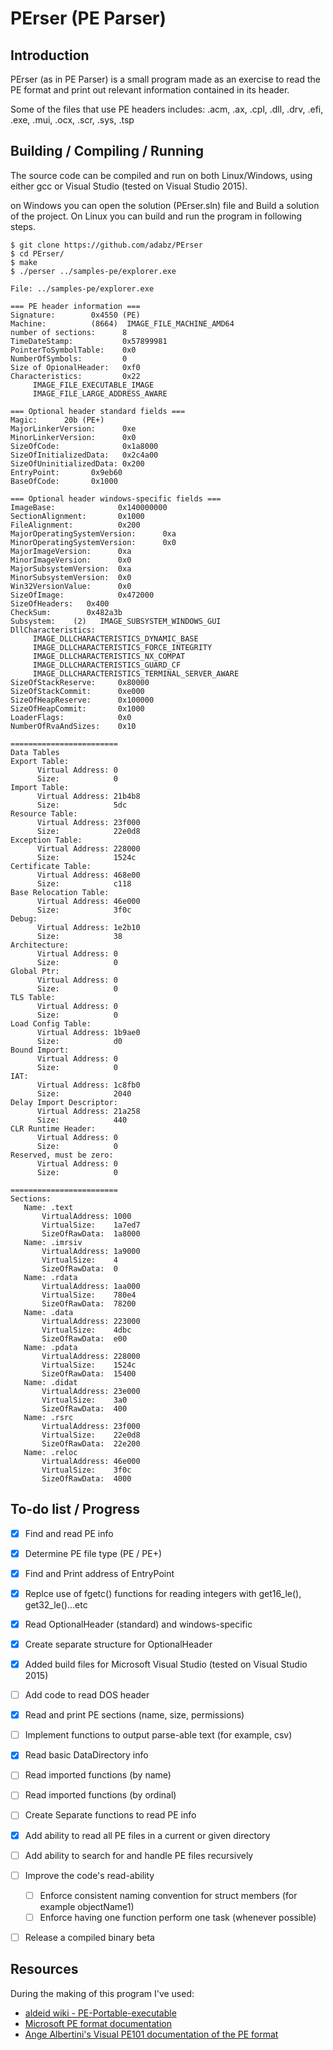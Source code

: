 # PErser (PE Parser)

## Introduction
PErser (as in PE Parser) is a small program made as an exercise to read the PE format and print out relevant information contained in its header.

Some of the files that use PE headers includes:
.acm, .ax, .cpl, .dll, .drv, .efi, .exe, .mui, .ocx, .scr, .sys, .tsp


## Building / Compiling / Running
The source code can be compiled and run on both Linux/Windows, using either gcc or Visual Studio (tested on Visual Studio 2015).

on Windows you can open the solution (PErser.sln) file and Build a solution of the project.
On Linux you can build and run the program in following steps.

```
$ git clone https://github.com/adabz/PErser
$ cd PErser/
$ make
$ ./perser ../samples-pe/explorer.exe

File: ../samples-pe/explorer.exe

=== PE header information ===
Signature:        0x4550 (PE) 
Machine:          (8664)  IMAGE_FILE_MACHINE_AMD64
number of sections:      8
TimeDateStamp:           0x57899981
PointerToSymbolTable:    0x0
NumberOfSymbols:         0
Size of OpionalHeader:   0xf0
Characteristics:         0x22
     IMAGE_FILE_EXECUTABLE_IMAGE 
     IMAGE_FILE_LARGE_ADDRESS_AWARE

=== Optional header standard fields ===
Magic:      20b (PE+) 
MajorLinkerVersion:      0xe
MinorLinkerVersion:      0x0
SizeOfCode:              0x1a8000
SizeOfInitializedData:   0x2c4a00
SizeOfUninitializedData: 0x200
EntryPoint:       0x9eb60
BaseOfCode:       0x1000

=== Optional header windows-specific fields ===
ImageBase:              0x140000000
SectionAlignment:       0x1000
FileAlignment:          0x200
MajorOperatingSystemVersion:      0xa
MinorOperatingSystemVersion:      0x0
MajorImageVersion:      0xa
MinorImageVersion:      0x0
MajorSubsystemVersion:  0xa
MinorSubsystemVersion:  0x0
Win32VersionValue:      0x0
SizeOfImage:            0x472000
SizeOfHeaders:   0x400
CheckSum:        0x482a3b
Subsystem:    (2)   IMAGE_SUBSYSTEM_WINDOWS_GUI
DllCharacteristics:        
     IMAGE_DLLCHARACTERISTICS_DYNAMIC_BASE 
     IMAGE_DLLCHARACTERISTICS_FORCE_INTEGRITY
     IMAGE_DLLCHARACTERISTICS_NX_COMPAT
     IMAGE_DLLCHARACTERISTICS_GUARD_CF
     IMAGE_DLLCHARACTERISTICS_TERMINAL_SERVER_AWARE
SizeOfStackReserve:     0x80000
SizeOfStackCommit:      0xe000
SizeOfHeapReserve:      0x100000
SizeOfHeapCommit:       0x1000
LoaderFlags:            0x0
NumberOfRvaAndSizes:    0x10

========================
Data Tables 
Export Table:
      Virtual Address: 0
      Size:            0
Import Table:
      Virtual Address: 21b4b8
      Size:            5dc
Resource Table:
      Virtual Address: 23f000
      Size:            22e0d8
Exception Table:
      Virtual Address: 228000
      Size:            1524c
Certificate Table:
      Virtual Address: 468e00
      Size:            c118
Base Relocation Table:
      Virtual Address: 46e000
      Size:            3f0c
Debug:
      Virtual Address: 1e2b10
      Size:            38
Architecture:
      Virtual Address: 0
      Size:            0
Global Ptr:
      Virtual Address: 0
      Size:            0
TLS Table:
      Virtual Address: 0
      Size:            0
Load Config Table:
      Virtual Address: 1b9ae0
      Size:            d0
Bound Import:
      Virtual Address: 0
      Size:            0
IAT:
      Virtual Address: 1c8fb0
      Size:            2040
Delay Import Descriptor:
      Virtual Address: 21a258
      Size:            440
CLR Runtime Header:
      Virtual Address: 0
      Size:            0
Reserved, must be zero:
      Virtual Address: 0
      Size:            0

========================
Sections: 
   Name: .text
       VirtualAddress: 1000
       VirtualSize:    1a7ed7
       SizeOfRawData:  1a8000
   Name: .imrsiv
       VirtualAddress: 1a9000
       VirtualSize:    4
       SizeOfRawData:  0
   Name: .rdata
       VirtualAddress: 1aa000
       VirtualSize:    780e4
       SizeOfRawData:  78200
   Name: .data
       VirtualAddress: 223000
       VirtualSize:    4dbc
       SizeOfRawData:  e00
   Name: .pdata
       VirtualAddress: 228000
       VirtualSize:    1524c
       SizeOfRawData:  15400
   Name: .didat
       VirtualAddress: 23e000
       VirtualSize:    3a0
       SizeOfRawData:  400
   Name: .rsrc
       VirtualAddress: 23f000
       VirtualSize:    22e0d8
       SizeOfRawData:  22e200
   Name: .reloc
       VirtualAddress: 46e000
       VirtualSize:    3f0c
       SizeOfRawData:  4000
```


## To-do list / Progress
- [x] Find and read PE info
- [x] Determine PE file type (PE / PE+)
- [x] Find and Print address of EntryPoint
- [x] Replce use of fgetc() functions for reading integers with  get16_le(), get32_le()...etc
- [x] Read OptionalHeader (standard) and windows-specific
- [x] Create separate structure for OptionalHeader
- [x] Added build files for Microsoft Visual Studio (tested on Visual Studio 2015)
- [ ] Add code to read DOS header
- [x] Read and print PE sections (name, size, permissions)
- [ ] Implement functions to output parse-able text (for example, csv)
- [x] Read basic DataDirectory info
- [ ] Read imported functions (by name)
- [ ] Read imported functions (by ordinal)
- [ ] Create Separate functions to read PE info
- [x] Add ability to read all PE files in a current or given directory
- [ ] Add ability to search for and handle PE files recursively
- [ ] Improve the code's read-ability
    - [ ] Enforce consistent naming convention for struct members (for example objectName1)
    - [ ] Enforce having one function perform one task (whenever possible)
- [ ] Release a compiled binary beta


## Resources
During the making of this program I've used:
- [aldeid wiki - PE-Portable-executable](https://www.aldeid.com/wiki/PE-Portable-executable)
- [Microsoft PE format documentation](
https://docs.microsoft.com/en-us/windows/win32/debug/pe-format)
- [Ange Albertini's Visual PE101 documentation of the PE format](
https://github.com/corkami/pics/tree/master/binary/pe101)

